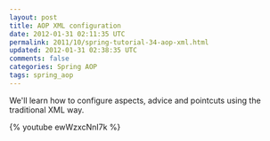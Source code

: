 ```yaml
---           
layout: post
title: AOP XML configuration
date: 2012-01-31 02:11:35 UTC
permalink: 2011/10/spring-tutorial-34-aop-xml.html
updated: 2012-01-31 02:38:35 UTC
comments: false
categories: Spring AOP
tags: spring_aop
---
```


We'll learn how to configure aspects, advice and pointcuts using the traditional XML way.

{% youtube ewWzxcNnI7k %}